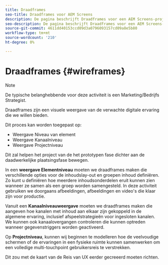 ```yaml
---
title: Draadframes
seo-title: Draadframes voor AEM Screens
description: De pagina beschrijft Draadframes voor een AEM Screens-project
seo-description: De pagina beschrijft Draadframes voor een AEM Screens-project
source-git-commit: 4611dd40153ccd09d3a0796093157cd09a8e5b80
workflow-type: tm+mt
source-wordcount: '210'
ht-degree: 0%

---
```



# Draadframes {#wireframes}

>[!NOTE]
>De typische belanghebbende voor deze activiteit is een Marketing/Bedrijfs Strategist.

Draadframes zijn een visuele weergave van de verwachte digitale ervaring die we willen bieden.

Dit proces kan worden toegepast op:

* Weergave Niveau van element
* Weergave Kanaalniveau
* Weergave Projectniveau

Dit zal helpen het project van de het prototypen fase dichter aan de daadwerkelijke plaatsingsfase bewegen.

In een **weergave Elementniveau** moeten we draadframes maken die verschillende opties voor de inhoudslay-out en groepen inhoud definiëren. Zo kunt u definiëren hoe meerdere inhoudsonderdelen eruit kunnen zien wanneer ze samen als een groep worden samengesteld.
In deze activiteit gebruiken we doorgaans afbeeldingen, afbeeldingen en video&#39;s die klaar zijn voor productie.

Vanuit een **Kanaalniveauweergave** moeten we draadframes maken die aangeven hoe kanalen met inhoud aan elkaar zijn gekoppeld in de algemene ervaring, inclusief afspeelstrategieën voor ingesloten kanalen. We kunnen ook kanaalovergangen controleren die kunnen optreden wanneer gegevenstriggers worden geactiveerd.

Op **Projectniveau**, kunnen wij beginnen te modelleren hoe de veelvoudige schermen of de ervaringen in een fysieke ruimte kunnen samenwerken om een volledige multi-touchpoint gebruikersreis te verstrekken.

Dit zou met de kaart van de Reis van UX eerder gecreeerd moeten richten.


